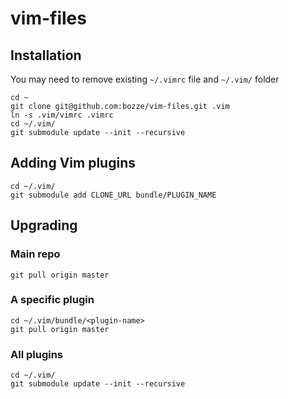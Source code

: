 vim-files
=========

Installation
------------
You may need to remove existing `~/.vimrc` file and `~/.vim/` folder

    cd ~
    git clone git@github.com:bozze/vim-files.git .vim
    ln -s .vim/vimrc .vimrc
    cd ~/.vim/
    git submodule update --init --recursive

Adding Vim plugins
------------------
    cd ~/.vim/
    git submodule add CLONE_URL bundle/PLUGIN_NAME

Upgrading
---------
### Main repo
    git pull origin master
    
### A specific plugin
    cd ~/.vim/bundle/<plugin-name>
    git pull origin master

### All plugins
    cd ~/.vim/
    git submodule update --init --recursive
